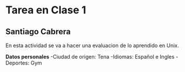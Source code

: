 # Tarea en Clase 1

## Santiago Cabrera
En esta actividad se va a hacer una evaluacion de lo aprendido en Unix.

**Datos personales**
-Ciudad de origen: Tena
-Idiomas: Español e Ingles
-Deportes: Gym
